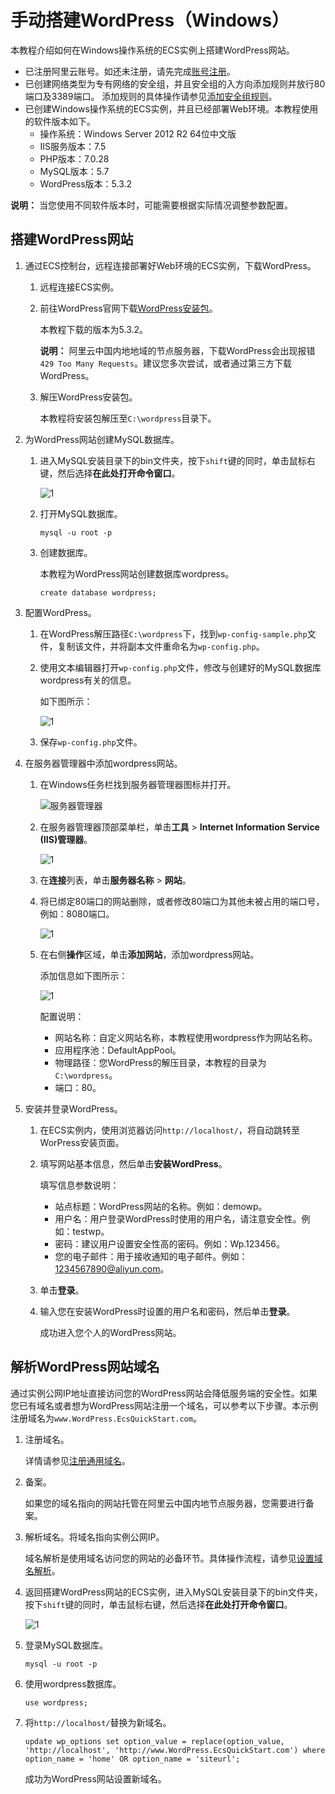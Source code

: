 # 手动搭建WordPress（Windows）

本教程介绍如何在Windows操作系统的ECS实例上搭建WordPress网站。

-   已注册阿里云账号。如还未注册，请先完成[账号注册](https://account.alibabacloud.com/register/intl_register.htm)。
-   已创建网络类型为专有网络的安全组，并且安全组的入方向添加规则并放行80端口及3389端口。 添加规则的具体操作请参见[添加安全组规则](/intl.zh-CN/安全/安全组/添加安全组规则.md)。
-   已创建Windows操作系统的ECS实例，并且已经部署Web环境。本教程使用的软件版本如下。
    -   操作系统：Windows Server 2012 R2 64位中文版
    -   IIS服务版本：7.5
    -   PHP版本：7.0.28
    -   MySQL版本：5.7
    -   WordPress版本：5.3.2

**说明：** 当您使用不同软件版本时，可能需要根据实际情况调整参数配置。

## 搭建WordPress网站

1.  通过ECS控制台，远程连接部署好Web环境的ECS实例，下载WordPress。

    1.  远程连接ECS实例。

    2.  前往WordPress官网下载[WordPress安装包](https://wordpress.org/download/)。

        本教程下载的版本为5.3.2。

        **说明：** 阿里云中国内地地域的节点服务器，下载WordPress会出现报错`429 Too Many Requests`。建议您多次尝试，或者通过第三方下载WordPress。

    3.  解压WordPress安装包。

        本教程将安装包解压至`C:\wordpress`目录下。

2.  为WordPress网站创建MySQL数据库。

    1.  进入MySQL安装目录下的bin文件夹，按下`shift`键的同时，单击鼠标右键，然后选择**在此处打开命令窗口**。

        ![1](https://static-aliyun-doc.oss-cn-hangzhou.aliyuncs.com/assets/img/zh-CN/4212649951/p81913.png)

    2.  打开MySQL数据库。

        ```
        mysql -u root -p
        ```

    3.  创建数据库。

        本教程为WordPress网站创建数据库wordpress。

        ```
        create database wordpress;
        ```

3.  配置WordPress。

    1.  在WordPress解压路径`C:\wordpress`下，找到`wp-config-sample.php`文件，复制该文件，并将副本文件重命名为`wp-config.php`。

    2.  使用文本编辑器打开`wp-config.php`文件，修改与创建好的MySQL数据库wordpress有关的信息。

        如下图所示：

        ![1](https://static-aliyun-doc.oss-cn-hangzhou.aliyuncs.com/assets/img/zh-CN/3212649951/p81914.png)

    3.  保存`wp-config.php`文件。

4.  在服务器管理器中添加wordpress网站。

    1.  在Windows任务栏找到服务器管理器图标并打开。

        ![服务器管理器](https://static-aliyun-doc.oss-cn-hangzhou.aliyuncs.com/assets/img/zh-CN/3212649951/p110645.png)

    2.  在服务器管理器顶部菜单栏，单击**工具** \> **Internet Information Service \(IIS\)管理器**。

        ![1](https://static-aliyun-doc.oss-cn-hangzhou.aliyuncs.com/assets/img/zh-CN/3212649951/p81920.png)

    3.  在**连接**列表，单击**服务器名称** \> **网站**。

    4.  将已绑定80端口的网站删除，或者修改80端口为其他未被占用的端口号，例如：8080端口。

        ![1](https://static-aliyun-doc.oss-cn-hangzhou.aliyuncs.com/assets/img/zh-CN/3212649951/p81925.png)

    5.  在右侧**操作**区域，单击**添加网站**，添加wordpress网站。

        添加信息如下图所示：

        ![1](https://static-aliyun-doc.oss-cn-hangzhou.aliyuncs.com/assets/img/zh-CN/3212649951/p81927.png)

        配置说明：

        -   网站名称：自定义网站名称，本教程使用wordpress作为网站名称。
        -   应用程序池：DefaultAppPool。
        -   物理路径：您WordPress的解压目录，本教程的目录为`C:\wordpress`。
        -   端口：80。
5.  安装并登录WordPress。

    1.  在ECS实例内，使用浏览器访问`http://localhost/`，将自动跳转至WorPress安装页面。

    2.  填写网站基本信息，然后单击**安装WordPress**。

        填写信息参数说明：

        -   站点标题：WordPress网站的名称。例如：demowp。
        -   用户名：用户登录WordPress时使用的用户名，请注意安全性。例如：testwp。
        -   密码：建议用户设置安全性高的密码。例如：Wp.123456。
        -   您的电子邮件：用于接收通知的电子邮件。例如：1234567890@aliyun.com。
    3.  单击**登录**。

    4.  输入您在安装WordPress时设置的用户名和密码，然后单击**登录**。

        成功进入您个人的WordPress网站。


## 解析WordPress网站域名

通过实例公网IP地址直接访问您的WordPress网站会降低服务端的安全性。如果您已有域名或者想为WordPress网站注册一个域名，可以参考以下步骤。本示例注册域名为`www.WordPress.EcsQuickStart.com`。

1.  注册域名。

    详情请参见[注册通用域名](/intl.zh-CN/域名注册/注册域名.md)。

2.  备案。

    如果您的域名指向的网站托管在阿里云中国内地节点服务器，您需要进行备案。

3.  解析域名。将域名指向实例公网IP。

    域名解析是使用域名访问您的网站的必备环节。具体操作流程，请参见[设置域名解析](https://www.alibabacloud.com/help/doc-detail/58131.htm)。

4.  返回搭建WordPress网站的ECS实例，进入MySQL安装目录下的bin文件夹，按下`shift`键的同时，单击鼠标右键，然后选择**在此处打开命令窗口**。

    ![1](https://static-aliyun-doc.oss-cn-hangzhou.aliyuncs.com/assets/img/zh-CN/4212649951/p81913.png)

5.  登录MySQL数据库。

    ```
    mysql -u root -p
    ```

6.  使用wordpress数据库。

    ```
    use wordpress;
    ```

7.  将`http://localhost/`替换为新域名。

    ```
    update wp_options set option_value = replace(option_value, 'http://localhost', 'http://www.WordPress.EcsQuickStart.com') where option_name = 'home' OR option_name = 'siteurl';
    ```

    成功为WordPress网站设置新域名。


